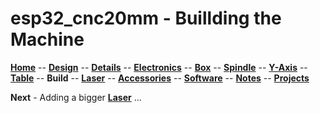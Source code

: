 # esp32_cnc20mm - Buillding the Machine

**[Home](readme.md)** --
**[Design](design.md)** --
**[Details](details.md)** --
**[Electronics](electronics.md)** --
**[Box](box.md)** --
**[Spindle](spindle.md)** --
**[Y-Axis](y_axis.md)** --
**[Table](table.md)** --
**Build** --
**[Laser](laser.md)** --
**[Accessories](accessories.md)** --
**[Software](software.md)** --
**[Notes](notes.md)** --
**[Projects](projects.md)**


**Next** - Adding a bigger [**Laser**](laser.md) ...
